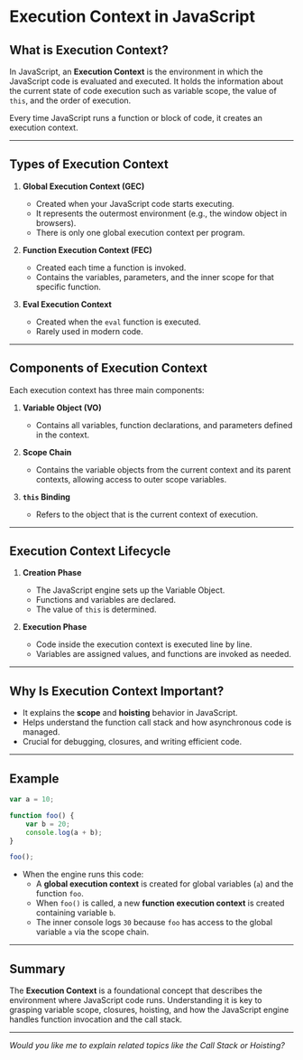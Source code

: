 
# Execution Context in JavaScript

## What is Execution Context?

In JavaScript, an **Execution Context** is the environment in which the JavaScript code is evaluated and executed. It holds the information about the current state of code execution such as variable scope, the value of `this`, and the order of execution.

Every time JavaScript runs a function or block of code, it creates an execution context.

---

## Types of Execution Context

1. **Global Execution Context (GEC)**
   - Created when your JavaScript code starts executing.
   - It represents the outermost environment (e.g., the window object in browsers).
   - There is only one global execution context per program.
   
2. **Function Execution Context (FEC)**
   - Created each time a function is invoked.
   - Contains the variables, parameters, and the inner scope for that specific function.
   
3. **Eval Execution Context**
   - Created when the `eval` function is executed.
   - Rarely used in modern code.

---

## Components of Execution Context

Each execution context has three main components:

1. **Variable Object (VO)**  
   - Contains all variables, function declarations, and parameters defined in the context.

2. **Scope Chain**  
   - Contains the variable objects from the current context and its parent contexts, allowing access to outer scope variables.

3. **`this` Binding**  
   - Refers to the object that is the current context of execution.

---

## Execution Context Lifecycle

1. **Creation Phase**  
   - The JavaScript engine sets up the Variable Object.
   - Functions and variables are declared.
   - The value of `this` is determined.

2. **Execution Phase**  
   - Code inside the execution context is executed line by line.
   - Variables are assigned values, and functions are invoked as needed.

---

## Why Is Execution Context Important?

- It explains the **scope** and **hoisting** behavior in JavaScript.
- Helps understand the function call stack and how asynchronous code is managed.
- Crucial for debugging, closures, and writing efficient code.

---

## Example

```javascript
var a = 10;

function foo() {
    var b = 20;
    console.log(a + b);
}

foo();
```

- When the engine runs this code:
  - A **global execution context** is created for global variables (`a`) and the function `foo`.
  - When `foo()` is called, a new **function execution context** is created containing variable `b`.
  - The inner console logs `30` because `foo` has access to the global variable `a` via the scope chain.

---

## Summary

The **Execution Context** is a foundational concept that describes the environment where JavaScript code runs. Understanding it is key to grasping variable scope, closures, hoisting, and how the JavaScript engine handles function invocation and the call stack.

---

*Would you like me to explain related topics like the Call Stack or Hoisting?*
